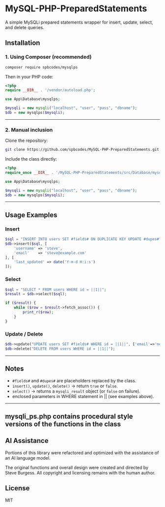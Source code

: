 # MySQL-PHP-PreparedStatements

A simple MySQLi prepared statements wrapper for insert, update, select, and delete queries.

## Installation

### 1. Using Composer (recommended)

```bash
composer require spbcodes/mysqlps
```

Then in your PHP code:

```php
<?php
require __DIR__ . '/vendor/autoload.php';

use App\Database\mysqlps;

$mysqli = new mysqli("localhost", "user", "pass", "dbname");
$db = new mysqlps($mysqli);
```

---

### 2. Manual inclusion

Clone the repository:

```bash
git clone https://github.com/spbcodes/MySQL-PHP-PreparedStatements.git
```

Include the class directly:

```php
<?php
require_once __DIR__ . '/MySQL-PHP-PreparedStatements/src/Database/mysqlps.php';

use App\Database\mysqlps;

$mysqli = new mysqli("localhost", "user", "pass", "dbname");
$db = new mysqlps($mysqli);
```

---

## Usage Examples

### Insert

```php
$sql = "INSERT INTO users SET #fields# ON DUPLICATE KEY UPDATE #dupes#";
$db->insert($sql, [
    'username' => 'steve',
    'email'    => 'steve@example.com'
], [
    'last_updated' => date('Y-m-d H:i:s')
]);
```

### Select

```php
$sql = "SELECT * FROM users WHERE id = ||1||";
$result = $db->select($sql);

if ($result) {
    while ($row = $result->fetch_assoc()) {
        print_r($row);
    }
}
```

### Update / Delete

```php
$db->update("UPDATE users SET #fields# WHERE id = ||1||", ['email'=>'new@example.com']);
$db->delete("DELETE FROM users WHERE id = ||1||");
```

---

## Notes

- `#fields#` and `#dupes#` are placeholders replaced by the class.  
- `insert()`, `update()`, `delete()` → return `true` or `false`.  
- `select()` → returns a `mysqli_result` object (or `false` on failure).  
- enclosed parameters in WHERE statement in || (see examples above). 
---

## mysqli_ps.php contains procedural style versions of the functions in the class

## AI Assistance

Portions of this library were refactored and optimized with the assistance of an AI language model.  

The original functions and overall design were created and directed by Steve Burgess. All copyright and licensing remains with the human author.

## License

MIT

